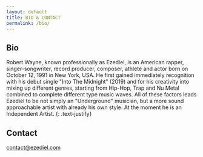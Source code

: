 ```yaml
---
layout: default
title: BIO & CONTACT
permalink: /bio/
---
```


## Bio

Robert Wayne, known professionally as Ezediel, is an American rapper, singer-songwriter, record producer, composer, athlete and actor born on October 12, 1991 in New York, USA. He first gained immediately recognition with his debut single "Into The Midnight" (2019) and for his creativity into mixing up different genres, starting from Hip-Hop, Trap and Nu Metal combined to complete different type music waves. All of these factors leads Ezediel to be not simply an "Underground" musician, but a more sound approachable artist with already his own style. At the moment he is an Independent Artist.
{: .text-justify}
  

## Contact

[contact@ezediel.com](mailto:email@domain.com)
